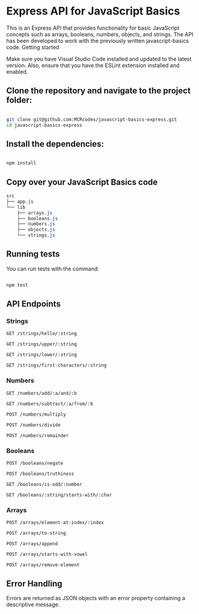 # Express API for JavaScript Basics

This is an Express API that provides functionality for basic JavaScript concepts such as arrays, booleans, numbers, objects, and strings. The API has been developed to work with the previously written javascript-basics code.
Getting started

Make sure you have Visual Studio Code installed and updated to the latest version. Also, ensure that you have the ESLint extension installed and enabled.

## Clone the repository and navigate to the project folder:

```bash

git clone git@github.com:MCRcodes/javascript-basics-express.git
cd javascript-basics-express

```

## Install the dependencies:

```bash

npm install

```

## Copy over your JavaScript Basics code

```css
src
├── app.js
└── lib
    ├── arrays.js
    ├── booleans.js
    ├── numbers.js
    ├── objects.js
    └── strings.js
```

## Running tests

You can run tests with the command:

```bash

npm test

```

## API Endpoints

### Strings

    GET /strings/hello/:string

    GET /strings/upper/:string

    GET /strings/lower/:string

    GET /strings/first-characters/:string

### Numbers

    GET /numbers/add/:a/and/:b

    GET /numbers/subtract/:a/from/:b

    POST /numbers/multiply

    POST /numbers/divide

    POST /numbers/remainder

### Booleans

    POST /booleans/negate

    POST /booleans/truthiness

    GET /booleans/is-odd/:number

    GET /booleans/:string/starts-with/:char

### Arrays

    POST /arrays/element-at-index/:index

    POST /arrays/to-string

    POST /arrays/append

    POST /arrays/starts-with-vowel

    POST /arrays/remove-element

## Error Handling

Errors are returned as JSON objects with an error property containing a descriptive message.
